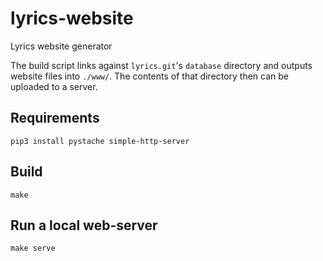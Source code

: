# lyrics-website

Lyrics website generator

The build script links against `lyrics.git`'s `database` directory
and outputs website files into `./www/`. The contents of that directory
then can be uploaded to a server.

## Requirements

    pip3 install pystache simple-http-server

## Build

    make

## Run a local web-server

    make serve
